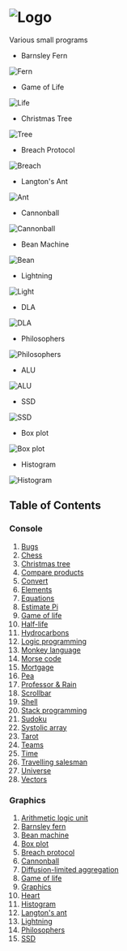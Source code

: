 # ![Logo](https://i.imgur.com/2qPx0yY.png)

Various small programs

* Barnsley Fern

![Fern](https://i.imgur.com/xEhQxWb.png)

* Game of Life

![Life](https://i.imgur.com/MaaN8vt.png)

* Christmas Tree

![Tree](https://i.imgur.com/TR7bGia.png)

* Breach Protocol

![Breach](https://i.imgur.com/jHigPXH.png)

* Langton's Ant

![Ant](https://i.imgur.com/1TpDIJ3.gif)

* Cannonball

![Cannonball](https://i.imgur.com/ZyiJEfa.png)

* Bean Machine

![Bean](https://i.imgur.com/ONFidyS.gif)

* Lightning

![Light](https://i.imgur.com/nljCrkI.gif)

* DLA

![DLA](https://i.imgur.com/JOhwYBf.png)

* Philosophers

![Philosophers](https://i.imgur.com/Ixz2Tn6.gif)

* ALU

![ALU](https://i.imgur.com/v2ymrhS.png)

* SSD

![SSD](https://i.imgur.com/1iaMFzh.png)

* Box plot

![Box plot](https://i.imgur.com/Ybsuz7L.png)

* Histogram

![Histogram](https://i.imgur.com/0jl5T1C.png)

## Table of Contents

### Console

1. [Bugs](console/bugs.ex)
1. [Chess](console/chess.rexx)
1. [Christmas tree](console/tree.rkt)
1. [Compare products](console/compare)
1. [Convert](console/convert.tcl)
1. [Elements](console/elements)
1. [Equations](console/root.ndf)
1. [Estimate Pi](console/pi.tcl)
1. [Game of life](console/life.ndf)
1. [Half-life](console/half_life.tcl)
1. [Hydrocarbons](console/hydrocarbons.cs)
1. [Logic programming](console/logic)
1. [Monkey language](console/monkey.ex)
1. [Morse code](console/morse)
1. [Mortgage](console/money.ndf)
1. [Pea](console/pea.tcl)
1. [Professor & Rain](console/professor.r)
1. [Scrollbar](console/marker.tcl)
1. [Shell](console/shell.tcl)
1. [Stack programming](console/stack.ex)
1. [Sudoku](console/sudoku)
1. [Systolic array](console/systolic.tcl)
1. [Tarot](console/tarot.exs)
1. [Teams](console/teams)
1. [Time](console/time.tcl)
1. [Travelling salesman](console/travel.ex)
1. [Universe](console/universe.sno)
1. [Vectors](console/displacement.tcl)

### Graphics

1. [Arithmetic logic unit](graphics/alu.tcl)
1. [Barnsley fern](graphics/fern.rb)
1. [Bean machine](graphics/bean.tcl)
1. [Box plot](graphics/box.icn)
1. [Breach protocol](graphics/breach.tcl)
1. [Cannonball](graphics/cannon.tcl)
1. [Diffusion-limited aggregation](graphics/dla.tcl)
1. [Game of life](graphics/game.rb)
1. [Graphics](graphics/graphics)
1. [Heart](graphics/heart.tcl)
1. [Histogram](graphics/histogram.icn)
1. [Langton's ant](graphics/langton.tcl)
1. [Lightning](graphics/lightning.tcl)
1. [Philosophers](graphics/philosophers.tcl)
1. [SSD](graphics/ssd.tcl)

